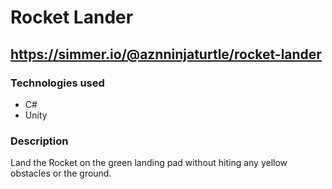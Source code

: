 # Rocket Lander

## https://simmer.io/@aznninjaturtle/rocket-lander

### Technologies used

- C#
- Unity

### Description

Land the Rocket on the green landing pad without hiting any yellow obstacles or the ground.
